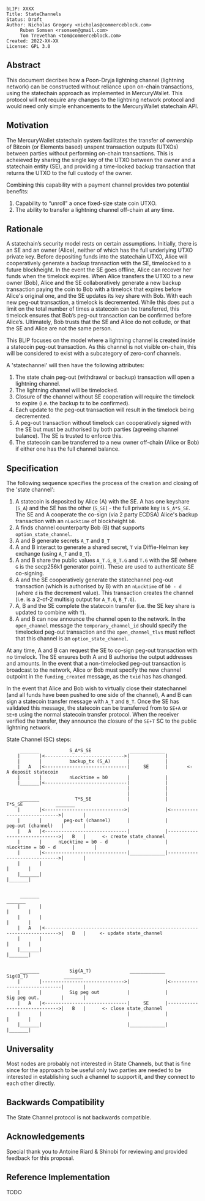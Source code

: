 ```
bLIP: XXXX
Title: StateChannels
Status: Draft
Author: Nicholas Gregory <nicholas@commerceblock.com> 
     Ruben Somsen <rsomsen@gmail.com>
     Tom Trevethan <tom@commerceblock.com> 
Created: 2022-XX-XX
License: GPL 3.0
```

## Abstract

This document decribes how a Poon-Dryja lightning channel (lightning network) can be constructed without reliance upon on-chain transactions, using the statechain approach as implemented in MercuryWallet.  This protocol will not require any changes to the lightning network protocol and would need only simple enhancements to the MercuryWallet statechain API.

## Motivation

The MercuryWallet statechain system facilitates the transfer of ownership of Bitcoin (or Elements based) unspent transaction outputs (UTXOs) between parties without performing on-chain transactions. This is acheieved by sharing the single key of the UTXO between the owner and a statechain entity (SE), and providing a time-locked backup transaction that returns the UTXO to the full custody of the owner.  

Combining this capability with a payment channel provides two potential benefits:
1. Capability to “unroll” a once fixed-size state coin UTXO.
2. The ability to transfer a lightning channel off-chain at any time.

## Rationale

A statechain’s security model rests on certain assumptions. Initially, there is an SE and an owner (Alice), neither of which has the full underlying UTXO private key. Before depositing funds into the statechain UTXO, Alice will cooperatively generate a backup transaction with the SE, timelocked to a future blockheight. In the event the SE goes offline, Alice can recover her funds when the timelock expires. When Alice transfers the UTXO to a new owner (Bob), Alice and the SE collaboratively generate a new backup transaction paying the coin to Bob with a timelock that expires before Alice's original one, and the SE updates its key share with Bob. With each new peg-out transaction, a timelock is decremented. While this does put a limit on the total number of times a statecoin can be transferred, this timelock ensures that Bob’s peg-out transaction can be confirmed before Alice’s. Ultimately, Bob trusts that the SE and Alice do not collude, or that the SE and Alice are not the same person.

This BLIP focuses on the model where a lightning channel is created inside a statecoin peg-out transaction.  As this channel is not visible on-chain, this will be considered to exist with a subcategory of zero-conf channels. 

A 'statechannel' will then have the following attributes:
1. The state chain peg-out (withdrawal or backup) transaction will open a lightning channel.
2. The lightning channel will be timelocked.
3. Closure of the channel without SE cooperation will require the timelock to expire (i.e. the backup tx to be confirmed).
4. Each update to the peg-out transaction will result in the timelock being decremented.
5. A peg-out transaction without timelock can cooperatively signed with the SE but must be authorised by both parties (agreeing channel balance). The SE is trusted to enforce this. 
6. The statecoin can be transferred to a new owner off-chain (Alice or Bob) if either one has the full channel balance. 

## Specification

The following sequence specifies the process of the creation and closing of the 'state channel':

1. A statecoin is deposited by Alice (A) with the SE. A has one keyshare (`S_A`) and the SE has the other (`S_SE`) - the full private key is `S_A*S_SE`. The SE and A cooperate the co-sign (via 2 party ECDSA) Alice's backup transaction with an `nLocktime` of blockheight `b0`. 
2. A finds channel counterparty Bob (B) that supports `option_state_channel`. 
3. A and B generate secrets `A_T` and `B_T`
4. A and B interact to generate a shared secret, `T` via Diffie-Helman key exchange (using `A_T` and `B_T`). 
5. A and B share the public values `A_T.G`, `B_T.G` and `T.G` with the SE (where `G` is the secp256k1 generator point). These are used to authenticate SE co-signing. 
6. A and the SE cooperatively generate the statechannel peg-out transaction (which is authorised by B) with an `nLocktime` of `b0 - d` (where `d` is the decrement value). This transaction creates the channel (i.e. is a 2-of-2 multisig output for `A_T.G`, `B_T.G`). 
7. A, B and the SE complete the statecoin transfer (i.e. the SE key share is updated to combine with `T`). 
8. A and B can now announce the channel open to the network. In the `open_channel` message the `temporary_channel_id` should specify the timelocked peg-out transaction and the `open_channel_tlvs` must reflect that this channel is an `option_state_channel`. 

At any time, A and B can request the SE to co-sign peg-out transaction with no timelock. The SE ensures both A and B authorise the output addresses and amounts. In the event that a non-timelocked peg-out transaction is broadcast to the network, Alice or Bob must specify the new channel outpoint in the `funding_created` message, as the `txid` has has changed.

In the event that Alice and Bob wish to virtually close their statechannel (and all funds have been pushed to one side of the channel), A and B can sign a statecoin transfer message with `A_T` and `B_T`. Once the SE has validated this message, the statecoin can be transferred from to `SE+A` or `SE+B` using the normal statecoin transfer protocol. When the receiver verified the transfer, they announce the closure of the `SE+T` SC to the public lightning network. 

State Channel (SC) steps:

```
     _______           S_A*S_SE              _____________
    |       |<----------------------------->|             |
    |       |          backup_tx (S_A)      |             |
    |   A   |<------------------------------|     SE      |       <-  A deposit statecoin
    |       |          nLocktime = b0       |             |
    |_______|<------------------------------|             |
                                            |             |
                                            |             |
     _______             T*S_SE             |             |              T*S_SE            _______ 
    |       |<----------------------------->|             |<----------------------------->|       |
    |       |        peg-out (channel)      |             |           peg-out (channel)   |       |
    |   A   |<------------------------------|             |------------------------------>|   B   |      <- create state_channel
    |       |      nLocktime = b0 - d       |             |       nLocktime = b0 - d      |       |
    |       |<------------------------------|_____________|------------------------------>|       |
    |       |                                                                             |       |
    |_______|                                                                             |_______|    
    
    
     _______                                                                               _______ 
    |       |                                                                             |       |
    |       |                                                                             |       |
    |   A   |<--------------------------------------------------------------------------->|   B   |     <- update state_channel
    |       |                                                                             |       |
    |_______|                                                                             |_______|   
    
                                
     _______           Sig(A_T)              _____________            Sig(B_T)             _______ 
    |       |------------------------------>|             |<------------------------------|       |
    |       |          Sig peg out          |             |           Sig peg out.        |       |
    |   A   |<------------------------------|     SE      |------------------------------>|   B   |      <- close state_channel
    |       |                               |             |                               |       |
    |_______|                               |_____________|                               |_______|
```

## Universality

Most nodes are probably not interested in State Channels, but that is fine since
for the approach to be useful only two parties are needed to be interested in
establishing such a channel to support it, and they connect to each other directly.

## Backwards Compatibility

The State Channel protocol is not backwards compatible.

## Acknowledgements

Special thank you to Antoine Riard & Shinobi for reviewing and provided feedback for this proposal.

## Reference Implementation

TODO

[Original Statechains Paper]: https://github.com/RubenSomsen/rubensomsen.github.io/blob/master/img/statechains.pdf

